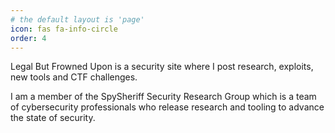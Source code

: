 ```yaml
---
# the default layout is 'page'
icon: fas fa-info-circle
order: 4
---
```


Legal But Frowned Upon is a security site where I post research, exploits, new tools and CTF challenges.

I am a member of the SpySheriff Security Research Group which is a team of cybersecurity professionals who release research and tooling to advance the state of security.

